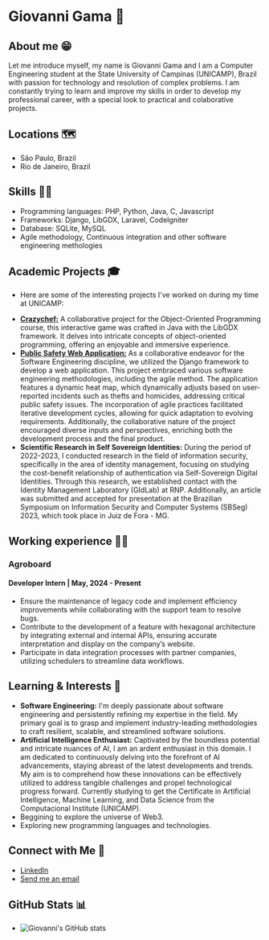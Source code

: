 # Giovanni Gama 👋

## About me 😁
Let me introduce myself, my name is Giovanni Gama and I am a Computer Engineering student at the State University of Campinas (UNICAMP), Brazil with passion for technology and resolution of complex problems. I am constantly trying to learn and improve my skills in order to develop my professional career, with a special look to practical and colaborative projects.

## Locations 🗺️
* São Paulo, Brazil
* Rio de Janeiro, Brazil

## Skills 🧑‍💻
* Programming languages: PHP, Python, Java, C, Javascript
* Frameworks: Django, LibGDX, Laravel, CodeIgniter
* Database: SQLite, MySQL
* Agile methodology, Continuous integration and other software engineering methologies

## Academic Projects 🎓
* Here are some of the interesting projects I've worked on during my time at UNICAMP:
- **[Crazychef:](https://github.com/F0rJava/MC322-Colab/tree/main/Crazychef)** A collaborative project for the Object-Oriented Programming course, this interactive game was crafted in Java with the LibGDX framework. It delves into intricate concepts of object-oriented programming, offering an enjoyable and immersive experience.
- **[Public Safety Web Application:](https://github.com/MC426-2s2023/MC426)** As a collaborative endeavor for the Software Engineering discipline, we utilized the Django framework to develop a web application. This project embraced various software engineering methodologies, including the agile method. The application features a dynamic heat map, which dynamically adjusts based on user-reported incidents such as thefts and homicides, addressing critical public safety issues. The incorporation of agile practices facilitated iterative development cycles, allowing for quick adaptation to evolving requirements. Additionally, the collaborative nature of the project encouraged diverse inputs and perspectives, enriching both the development process and the final product.
- **Scientific Research in Self Sovereign Identities:** During the period of 2022-2023, I conducted research in the field of information security, specifically in the area of identity management, focusing on studying the cost-benefit relationship of authentication via Self-Sovereign Digital Identities. Through this research, we established contact with the Identity Management Laboratory (GIdLab) at RNP. Additionally, an article was submitted and accepted for presentation at the Brazilian Symposium on Information Security and Computer Systems (SBSeg) 2023, which took place in Juiz de Fora - MG.

## Working experience 🧑‍💼
### Agroboard
#### Developer Intern | May, 2024 - Present
- Ensure the maintenance of legacy code and implement efficiency improvements while collaborating with the support team to resolve bugs.
- Contribute to the development of a feature with hexagonal architecture by integrating external and internal APIs, ensuring accurate interpretation and display on the company’s website.
- Participate in data integration processes with partner companies, utilizing schedulers to streamline data workflows.

## Learning & Interests 📖
* **Software Engineering:** I'm deeply passionate about software engineering and persistently refining my expertise in the field. My primary goal is to grasp and implement industry-leading methodologies to craft resilient, scalable, and streamlined software solutions.
* **Artificial Intelligence Enthusiast:** Captivated by the boundless potential and intricate nuances of AI, I am an ardent enthusiast in this domain. I am dedicated to continuously delving into the forefront of AI advancements, staying abreast of the latest developments and trends. My aim is to comprehend how these innovations can be effectively utilized to address tangible challenges and propel technological progress forward. Currently studying to get the Certificate in Artificial Intelligence, Machine Learning, and Data Science from the Computacional Institute (UNICAMP).
* Beggining to explore the universe of Web3.
* Exploring new programming languages and technologies.

## Connect with Me 🤝
* [LinkedIn](https://www.linkedin.com/in/giovanni-gama-89b7b9235/)
* [Send me an email](mailto:gamagiovanni10@gmail.com)

## GitHub Stats 📊
* ![Giovanni's GitHub stats](https://github-readme-stats.vercel.app/api?username=GamaGiovanni&show_icons=true)
